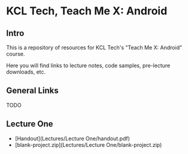 # KCL Tech, Teach Me X: Android

## Intro

This is a repository of resources for KCL Tech's "Teach Me X: Android" course.

Here you will find links to lecture notes, code samples, pre-lecture downloads, etc.

## General Links

TODO

## Lecture One

- [Handout](Lectures/Lecture One/handout.pdf)
- [blank-project.zip](Lectures/Lecture One/blank-project.zip)
